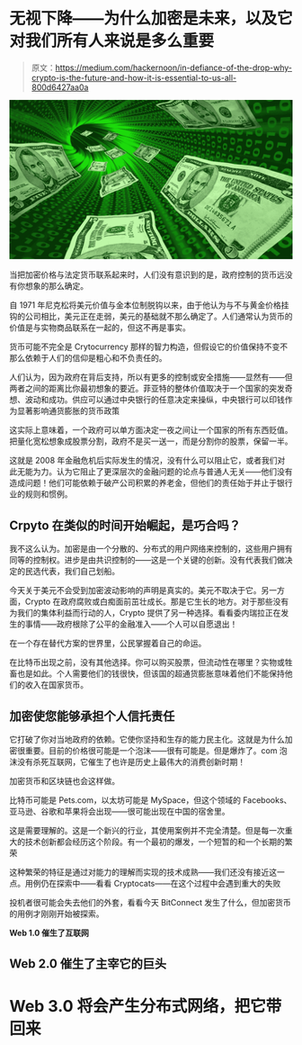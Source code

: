 # 无视下降——为什么加密是未来，以及它对我们所有人来说是多么重要

> 原文：<https://medium.com/hackernoon/in-defiance-of-the-drop-why-crypto-is-the-future-and-how-it-is-essential-to-us-all-800d6427aa0a>

![](img/b345bc0035b5742f29a53ec3d171c39b.png)

当把加密价格与法定货币联系起来时，人们没有意识到的是，政府控制的货币远没有你想象的那么确定。

自 1971 年尼克松将美元价值与金本位制脱钩以来，由于他认为与不与黄金价格挂钩的公司相比，美元正在走弱，美元的基础就不那么确定了。人们通常认为货币的价值是与实物商品联系在一起的，但这不再是事实。

货币可能不完全是 Crytocurrency 那样的智力构造，但假设它的价值保持不变不那么依赖于人们的信仰是粗心和不负责任的。

人们认为，因为政府在背后支持，所以有更多的控制或安全措施——显然有——但两者之间的距离比你最初想象的要近。菲亚特的整体价值取决于一个国家的突发奇想、波动和成功。供应可以通过中央银行的任意决定来操纵，中央银行可以印钱作为显著影响通货膨胀的货币政策

这实际上意味着，一个政府可以单方面决定一夜之间让一个国家的所有东西贬值。把量化宽松想象成股票分割，政府不是买一送一，而是分割你的股票，保留一半。

这就是 2008 年金融危机后实际发生的情况，没有什么可以阻止它，或者我们对此无能为力。认为它阻止了更深层次的金融问题的论点与普通人无关——他们没有造成问题！他们可能依赖于破产公司积累的养老金，但他们的责任始于并止于银行业的规则和惯例。

## Crpyto 在类似的时间开始崛起，是巧合吗？

我不这么认为。加密是由一个分散的、分布式的用户网络来控制的，这些用户拥有同等的控制权。进步是由共识控制的——这是一个关键的创新。没有代表我们做决定的民选代表，我们自己划船。

今天关于美元不会受到加密波动影响的声明是真实的。美元不取决于它。另一方面，Crypto 在政府腐败或白痴面前茁壮成长。那是它生长的地方。对于那些没有为我们的集体利益而行动的人，Crypto 提供了另一种选择。看看委内瑞拉正在发生的事情——政府根除了公平的金融准入——个人可以自愿退出！

在一个存在替代方案的世界里，公民掌握着自己的命运。

在比特币出现之前，没有其他选择。你可以购买股票，但流动性在哪里？实物或牲畜也是如此。个人需要他们的钱很快，但该国的超通货膨胀意味着他们不能保持他们的收入在国家货币。

## 加密使您能够承担个人信托责任

它打破了你对当地政府的依赖。它使你坚持和生存的能力民主化。这就是为什么加密很重要。目前的价格很可能是一个泡沫——很有可能是。但是爆炸了。com 泡沫没有杀死互联网，它催生了也许是历史上最伟大的消费创新时期！

加密货币和区块链也会这样做。

比特币可能是 Pets.com，以太坊可能是 MySpace，但这个领域的 Facebooks、亚马逊、谷歌和苹果将会出现——很可能出现在中国的宿舍里。

这是需要理解的。这是一个新兴的行业，其使用案例并不完全清楚。但是每一次重大的技术创新都会经历这个阶段。有一个最初的爆发，一个短暂的和一个长期的繁荣

这种繁荣的特征是通过对能力的理解而实现的技术成熟——我们还没有接近这一点。用例仍在探索中——看看 Cryptocats——在这个过程中会遇到重大的失败

投机者很可能会失去他们的外套，看看今天 BitConnect 发生了什么，但加密货币的用例才刚刚开始被探索。

**Web 1.0 催生了互联网**

## Web 2.0 催生了主宰它的巨头

# Web 3.0 将会产生分布式网络，把它带回来
